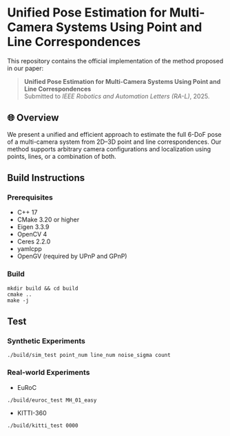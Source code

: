 # Unified Pose Estimation for Multi-Camera Systems Using Point and Line Correspondences

This repository contains the official implementation of the method proposed in our paper:

> **Unified Pose Estimation for Multi-Camera Systems Using Point and Line Correspondences**  
> Submitted to *IEEE Robotics and Automation Letters (RA-L)*, 2025.

## 🌐 Overview

We present a unified and efficient approach to estimate the full 6-DoF pose of a multi-camera system from 2D–3D point and line correspondences. Our method supports arbitrary camera configurations and localization using points, lines, or a combination of both.

## Build Instructions

### Prerequisites

- C++ 17
- CMake 3.20 or higher
- Eigen 3.3.9
- OpenCV 4
- Ceres 2.2.0
- yamlcpp
- OpenGV (required by UPnP and GPnP)

### Build

```
mkdir build && cd build
cmake ..
make -j
```

## Test

### Synthetic Experiments

```
./build/sim_test point_num line_num noise_sigma count
```

### Real-world Experiments

- EuRoC

```
./build/euroc_test MH_01_easy
```

- KITTI-360

```
./build/kitti_test 0000
```
